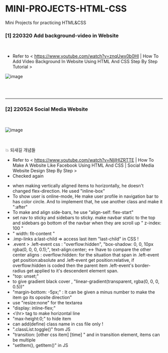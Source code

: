 # MINI-PROJECTS-HTML-CSS
Mini Projects for practicing HTML&amp;CSS

### [1] 220320 Add background-video in Website

</br>

  - Refer to < https://www.youtube.com/watch?v=znqUwx0b0HI | How To Add Video Background In Website Using HTML And CSS Step By Step Tutorial >
 
 ![image](https://user-images.githubusercontent.com/45444757/159655391-a0d37141-02bd-4456-a484-0fafb5194d6d.png)


</br>
</br>
<hr>

### [2] 220524 Social Media Website
</br>

![image](https://user-images.githubusercontent.com/45444757/175859265-f03d7de9-7107-4485-ab89-fda24456154c.png)

</br>

💥 되새길 개념들
</br>
  * Refer to < https://www.youtube.com/watch?v=NljIHlZRTTE | How To Make A Website Like Facebook Using HTML And CSS | Social Media Website Design Step By Step >
  * Checked again
   - when making vertically aligned items to horizontally, he doesn't changed flex-direction. He used "inline-box"
   - To show user is online-mode, He make user profile in navigation bar to has color circle. And to implement that, he use another class and make it ":after"
   - To make and align side-bars, he use "align-self: flex-start"
   - set nav to sticky and sidebars to sticky. make navbar static to the top and sidebars go bottom of the navbar when they are scroll up " z-index: 100 "
   - " width: fit-content "
   - .imp-links a:last-child => access last item "last-child" in CSS !
   - .event > .left-event css : "overflow:hidden", "box-shadow: 0, 0, 10px rgba(0, 0, 0, 0.1);", text-align:center; <-> !have to compare the other center aligns
      : overflow:hidden: for the situation that span in .left-event get position:absolute and .left-event get position:relative, if overflow:hidden is coded then the parent item .left-event's border-radius get applied to it's descendent element span.
   -  "top: unset;"
   -  to give gradient black cover , "linear-gradient(transparent, rgba(0, 0, 0, 0.5))"
   -  "margin-bottom: -5px;" : It can be given a minus number to make the item go its oposite direction"
   -  use "resize:none" for the textarea
   -  "display: inline-flex;"
   -  <\hr> tag to make horizontal line
   -  "max-height:0;" to hide item
   -  can add(define) class name in css file only !
   -  ".classList.toggle()" from JS
   -  "transition: [other css item] [time] " and in transition element, items can be multiple
   -  "setItem(), getItem()" in JS
